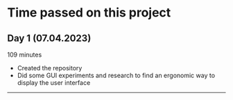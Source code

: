# Time passed on this project

## Day 1 (07.04.2023)

109 minutes

- Created the repository
- Did some GUI experiments and research to find an ergonomic way to display the user interface

---
